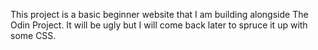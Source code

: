 This project is a basic beginner website that I am building alongside The Odin Project. It will be ugly but I will come back later to spruce it up with some CSS.
